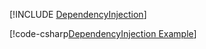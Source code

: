 [!INCLUDE [DependencyInjection](../../../examples/DependencyInjection/README.md)]

[!code-csharp[DependencyInjection Example](../../../examples/DependencyInjection/DependencyInjection.cs)]